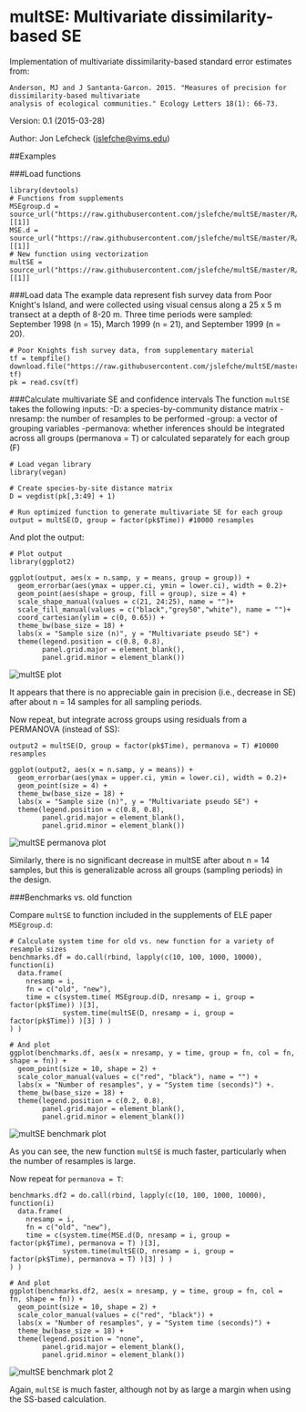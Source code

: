 # multSE: Multivariate dissimilarity-based SE

  Implementation of multivariate dissimilarity-based standard error estimates from:

    Anderson, MJ and J Santanta-Garcon. 2015. "Measures of precision for dissimilarity-based multivariate
    analysis of ecological communities." Ecology Letters 18(1): 66-73.
    
Version: 0.1 (2015-03-28)

Author: Jon Lefcheck (jslefche@vims.edu)

##Examples

###Load functions
```
library(devtools)
# Functions from supplements
MSEgroup.d = source_url("https://raw.githubusercontent.com/jslefche/multSE/master/R/MSEgroup_d.R")[[1]]
MSE.d = source_url("https://raw.githubusercontent.com/jslefche/multSE/master/R/MSE_d.R")[[1]]
# New function using vectorization
multSE = source_url("https://raw.githubusercontent.com/jslefche/multSE/master/R/mult_SE_group.R")[[1]]
```
###Load data
The example data represent fish survey data from Poor Knight's Island, and were collected using visual census along a 25 x 5 m transect at a depth of 8-20 m. Three time periods were sampled: September 1998 (n = 15), March 1999 (n = 21), and September 1999 (n = 20).
```
# Poor Knights fish survey data, from supplementary material
tf = tempfile()
download.file("https://raw.githubusercontent.com/jslefche/multSE/master/data/PoorKnights.csv", tf)
pk = read.csv(tf)
```
###Calculate multivariate SE and confidence intervals
The function `multSE` takes the following inputs: 
  -D: a species-by-community distance matrix
  -nresamp: the number of resamples to be performed
  -group: a vector of grouping variables
  -permanova: whether inferences should be integrated across all groups (permanova = T) or calculated separately for each group (F)
```
# Load vegan library
library(vegan)

# Create species-by-site distance matrix
D = vegdist(pk[,3:49] + 1)

# Run optimized function to generate multivariate SE for each group
output = multSE(D, group = factor(pk$Time)) #10000 resamples
```
And plot the output:
```
# Plot output
library(ggplot2)

ggplot(output, aes(x = n.samp, y = means, group = group)) +
  geom_errorbar(aes(ymax = upper.ci, ymin = lower.ci), width = 0.2)+
  geom_point(aes(shape = group, fill = group), size = 4) + 
  scale_shape_manual(values = c(21, 24:25), name = "")+
  scale_fill_manual(values = c("black","grey50","white"), name = "")+
  coord_cartesian(ylim = c(0, 0.65)) +
  theme_bw(base_size = 18) +
  labs(x = "Sample size (n)", y = "Multivariate pseudo SE") +
  theme(legend.position = c(0.8, 0.8), 
        panel.grid.major = element_blank(), 
        panel.grid.minor = element_blank())
```
![multSE plot](https://github.com/jslefche/jslefche.github.io/blob/master/img/multSE_plot.jpeg?raw=true)

It appears that there is no appreciable gain in precision (i.e., decrease in SE) after about n = 14 samples for all sampling periods.

Now repeat, but integrate across groups using residuals from a PERMANOVA (instead of SS):

```
output2 = multSE(D, group = factor(pk$Time), permanova = T) #10000 resamples

ggplot(output2, aes(x = n.samp, y = means)) +
  geom_errorbar(aes(ymax = upper.ci, ymin = lower.ci), width = 0.2)+
  geom_point(size = 4) + 
  theme_bw(base_size = 18) +
  labs(x = "Sample size (n)", y = "Multivariate pseudo SE") +
  theme(legend.position = c(0.8, 0.8), 
        panel.grid.major = element_blank(), 
        panel.grid.minor = element_blank())
```
![multSE permanova plot](https://github.com/jslefche/jslefche.github.io/blob/master/img/multSE_permanova_plot.jpeg?raw=true)

Similarly, there is no significant decrease in multSE after about n = 14 samples, but this is generalizable across all groups (sampling periods) in the design.

###Benchmarks vs. old function

Compare `multSE` to function included in the supplements of ELE paper `MSEgroup.d`:

```
# Calculate system time for old vs. new function for a variety of resample sizes 
benchmarks.df = do.call(rbind, lapply(c(10, 100, 1000, 10000), function(i)
  data.frame(
    nresamp = i,
    fn = c("old", "new"),
    time = c(system.time( MSEgroup.d(D, nresamp = i, group = factor(pk$Time)) )[3],
             system.time(multSE(D, nresamp = i, group = factor(pk$Time)) )[3] ) )
) )

# And plot
ggplot(benchmarks.df, aes(x = nresamp, y = time, group = fn, col = fn, shape = fn)) +
  geom_point(size = 10, shape = 2) +
  scale_color_manual(values = c("red", "black"), name = "") + 
  labs(x = "Number of resamples", y = "System time (seconds)") +.
  theme_bw(base_size = 18) +
  theme(legend.position = c(0.2, 0.8), 
        panel.grid.major = element_blank(), 
        panel.grid.minor = element_blank())
```
![multSE benchmark plot](https://github.com/jslefche/jslefche.github.io/blob/master/img/multSE_benchmark.jpeg?raw=true)

As you can see, the new function `multSE` is much faster, particularly when the number of resamples is large.

Now repeat for `permanova = T`:
```
benchmarks.df2 = do.call(rbind, lapply(c(10, 100, 1000, 10000), function(i)
  data.frame(
    nresamp = i,
    fn = c("old", "new"),
    time = c(system.time(MSE.d(D, nresamp = i, group = factor(pk$Time), permanova = T) )[3],
             system.time(multSE(D, nresamp = i, group = factor(pk$Time), permanova = T) )[3] ) )
) )

# And plot
ggplot(benchmarks.df2, aes(x = nresamp, y = time, group = fn, col = fn, shape = fn)) +
  geom_point(size = 10, shape = 2) +
  scale_color_manual(values = c("red", "black")) + 
  labs(x = "Number of resamples", y = "System time (seconds)") +
  theme_bw(base_size = 18) +
  theme(legend.position = "none", 
        panel.grid.major = element_blank(), 
        panel.grid.minor = element_blank())
```
![multSE benchmark plot 2](https://github.com/jslefche/jslefche.github.io/blob/master/img/multSE_benchmark2.jpeg?raw=true)

Again, `multSE` is much faster, although not by as large a margin when using the SS-based calculation.